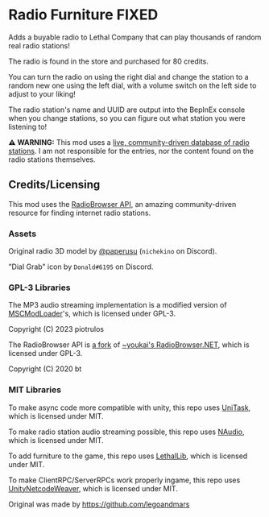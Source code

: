 # Radio Furniture FIXED

Adds a buyable radio to Lethal Company that can play thousands of random real radio stations!

The radio is found in the store and purchased for 80 credits.

You can turn the radio on using the right dial and change the station to a random new one using the left dial, with a volume switch on the left side to adjust to your liking!

The radio station's name and UUID are output into the BepInEx console when you change stations, so you can figure out what station you were listening to!

**⚠️ WARNING:** This mod uses a [live, community-driven database of radio stations](https://www.radio-browser.info/). I am not responsible for the entries, nor the content found on the radio stations themselves. 

## Credits/Licensing

This mod uses the [RadioBrowser API](https://www.radio-browser.info/), an amazing community-driven resource for finding internet radio stations.

### Assets
Original radio 3D model by [@paperusu](https://twitter.com/paperusu) (`nichekino` on Discord).

"Dial Grab" icon by `Donald#6195` on Discord.

### GPL-3 Libraries
The MP3 audio streaming implementation is a modified version of [MSCModLoader]()'s, which is licensed under GPL-3.

Copyright (C) 2023 piotrulos

The RadioBrowser API is [a fork](https://github.com/AmpereBEEP/RadioBrowser.NET_Fixed) of [~youkai's RadioBrowser.NET](https://git.sr.ht/~youkai/RadioBrowser.NET), which is licensed under GPL-3.

Copyright (C) 2020 bt

### MIT Libraries
To make async code more compatible with unity, this repo uses [UniTask](https://github.com/Cysharp/UniTask), which is licensed under MIT.

To make radio station audio streaming possible, this repo uses [NAudio](https://github.com/naudio/NAudio), which is licensed under MIT.

To add furniture to the game, this repo uses [LethalLib](https://github.com/EvaisaDev/LethalLib), which is licensed under MIT.

To make ClientRPC/ServerRPCs work properly ingame, this repo uses [UnityNetcodeWeaver](https://github.com/EvaisaDev/UnityNetcodeWeaver), which is licensed under MIT.

Original was made by https://github.com/legoandmars

